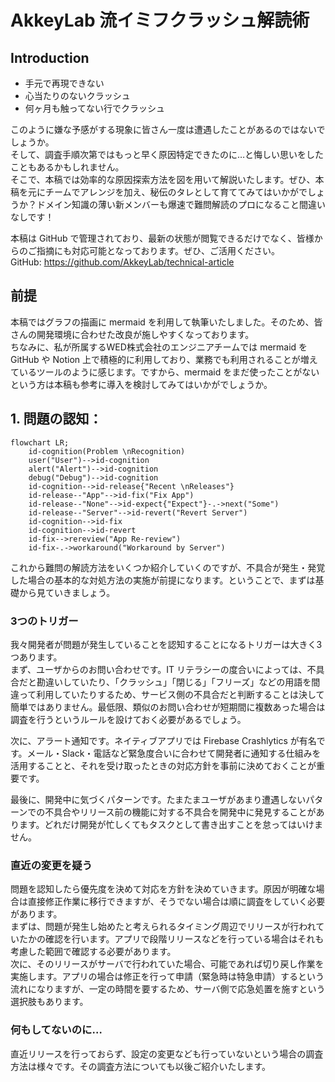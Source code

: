 # AkkeyLab 流イミフクラッシュ解読術

## Introduction
- 手元で再現できない
- 心当たりのないクラッシュ
- 何ヶ月も触ってない行でクラッシュ

このように嫌な予感がする現象に皆さん一度は遭遇したことがあるのではないでしょうか。  
そして、調査手順次第ではもっと早く原因特定できたのに…と悔しい思いをしたこともあるかもしれません。  
そこで、本稿では効率的な原因探索方法を図を用いて解説いたします。ぜひ、本稿を元にチームでアレンジを加え、秘伝のタレとして育ててみてはいかがでしょうか？ドメイン知識の薄い新メンバーも爆速で難問解読のプロになること間違いなしです！

本稿は GitHub で管理されており、最新の状態が閲覧できるだけでなく、皆様からのご指摘にも対応可能となっております。ぜひ、ご活用ください。  
GitHub: https://github.com/AkkeyLab/technical-article

## 前提
本稿ではグラフの描画に mermaid を利用して執筆いたしました。そのため、皆さんの開発環境に合わせた改良が施しやすくなっております。  
ちなみに、私が所属するWED株式会社のエンジニアチームでは mermaid を GitHub や Notion 上で積極的に利用しており、業務でも利用されることが増えているツールのように感じます。ですから、mermaid をまだ使ったことがないという方は本稿も参考に導入を検討してみてはいかがでしょうか。

## 1. 問題の認知：
```mermaid
flowchart LR;
    id-cognition(Problem \nRecognition)
    user("User")-->id-cognition
    alert("Alert")-->id-cognition
    debug("Debug")-->id-cognition
    id-cognition-->id-release{"Recent \nReleases"}
    id-release--"App"-->id-fix("Fix App")
    id-release--"None"-->id-expect{"Expect"}-.->next("Some")
    id-release--"Server"-->id-revert("Revert Server")
    id-cognition-->id-fix
    id-cognition-->id-revert
    id-fix-->rereview("App Re-review")
    id-fix-.->workaround("Workaround by Server")
```

これから難問の解読方法をいくつか紹介していくのですが、不具合が発生・発覚した場合の基本的な対処方法の実施が前提になります。ということで、まずは基礎から見ていきましょう。

### 3つのトリガー
我々開発者が問題が発生していることを認知することになるトリガーは大きく3つあります。  
まず、ユーザからのお問い合わせです。IT リテラシーの度合いによっては、不具合だと勘違いしていたり、「クラッシュ」「閉じる」「フリーズ」などの用語を間違って利用していたりするため、サービス側の不具合だと判断することは決して簡単ではありません。最低限、類似のお問い合わせが短期間に複数あった場合は調査を行うというルールを設けておく必要があるでしょう。

次に、アラート通知です。ネイティブアプリでは Firebase Crashlytics が有名です。メール・Slack・電話など緊急度合いに合わせて開発者に通知する仕組みを活用することと、それを受け取ったときの対応方針を事前に決めておくことが重要です。

最後に、開発中に気づくパターンです。たまたまユーザがあまり遭遇しないパターンでの不具合やリリース前の機能に対する不具合を開発中に発見することがあります。どれだけ開発が忙しくてもタスクとして書き出すことを怠ってはいけません。

### 直近の変更を疑う
問題を認知したら優先度を決めて対応を方針を決めていきます。原因が明確な場合は直接修正作業に移行できますが、そうでない場合は順に調査をしていく必要があります。  
まずは、問題が発生し始めたと考えられるタイミング周辺でリリースが行われていたかの確認を行います。アプリで段階リリースなどを行っている場合はそれも考慮した範囲で確認する必要があります。  
次に、そのリリースがサーバで行われていた場合、可能であれば切り戻し作業を実施します。アプリの場合は修正を行って申請（緊急時は特急申請）するという流れになりますが、一定の時間を要するため、サーバ側で応急処置を施すという選択肢もあります。

### 何もしてないのに…
直近リリースを行っておらず、設定の変更なども行っていないという場合の調査方法は様々です。その調査方法についても以後ご紹介いたします。
